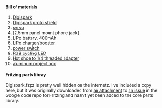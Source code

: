 #### Bill of materials ####

1. [Digispark](http://digistump.com/products/1)
1. [Digispark proto shield](http://digistump.com/products/2)
1. [servo](https://www.sparkfun.com/products/9065)
1. [2.5mm panel mount phone jack]
1. [LiPo battery, 400mAh](https://www.sparkfun.com/products/10718)
1. [LiPo charger/booster](https://www.sparkfun.com/products/11231)
1. [power switch](https://www.sparkfun.com/products/11975)
1. [RGB cycling LED](https://www.sparkfun.com/products/11449)
1. [Hot shoe to 1/4 threaded adapter](http://www.amazon.com/dp/B0088VQEV2/)
1. [aluminum project box](http://www.amazon.com/gp/product/B0002BBQYG/)

#### Fritzing parts libray ####
Digispark.fzpz is pretty well hidden on the internetz. I’ve included a copy here, but it was originally downloaded from [an attachment](https://fritzing.googlecode.com/issues/attachment?aid=27530005000&name=Digispark.fzpz&token=xr4y_1Nh8ppIkeAgg_UClL5JRy8%3A1385007063290) to [an issue](https://code.google.com/p/fritzing/issues/detail?id=2753) in the Google code repo for Fritzing and hasn’t yet been added to the core parts library.

